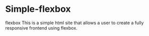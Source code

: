 # Simple-flexbox
flexbox
This is a simple html site that allows a user to create a fully responsive frontend using flexbox.
